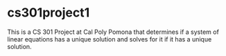 # cs301project1

This is a CS 301 Project at Cal Poly Pomona that determines if a system
of linear equations has a unique solution and solves for it if it has
a unique solution.
